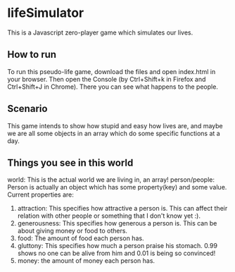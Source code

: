# lifeSimulator
This is a Javascript zero-player game which simulates our lives.

## How to run
To run this pseudo-life game, download the files and open index.html in your browser. Then open the Console (by Ctrl+Shift+k in Firefox and Ctrl+Shift+J in Chrome). There you can see what happens to the people.

## Scenario
This game intends to show how stupid and easy how lives are, and maybe we are all some objects in an array which do some specific functions at a day.

## Things you see in this world
world: This is the actual world we are living in, an array!
person/people: Person is actually an object which has some property(key) and some value.
Current properties are:
1) attraction: This specifies how attractive a person is. This can affect their relation with other people or something that I don't know yet :).
2) generousness: This specifies how generous a person is. This can be about giving money or food to others.
3) food: The amount of food each person has.
4) gluttony: This specifies how much a person praise his stomach. 0.99 shows no one can be alive from him and 0.01 is being so convinced!
5) money: the amount of money each person has.
